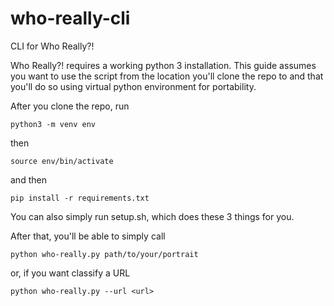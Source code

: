 # who-really-cli

CLI for Who Really?! 

Who Really?! requires a working python 3 installation. This guide assumes you want to use the script from the location you'll clone the repo to and that you'll do so using virtual python environment for portability.

After you clone the repo, run 

`python3 -m venv env`

then

`source env/bin/activate`

and then

`pip install -r requirements.txt`

You can also simply run setup.sh, which does these 3 things for you.

After that, you'll be able to simply call

`python who-really.py path/to/your/portrait`

or, if you want classify a URL

`python who-really.py --url <url>`
